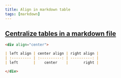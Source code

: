 ```yaml
---
title: Align in markdown table
tags: [markdown]
---
```


## [Centralize tables in a markdown file](https://stackoverflow.com/questions/24127507/is-it-possible-to-center-tables-in-a-markdown-file)

```md
<div align="center">

| left align | center align | right align |
| :--------- | :----------: | ----------: |
| left       |    center    |       right |

</div>
```
